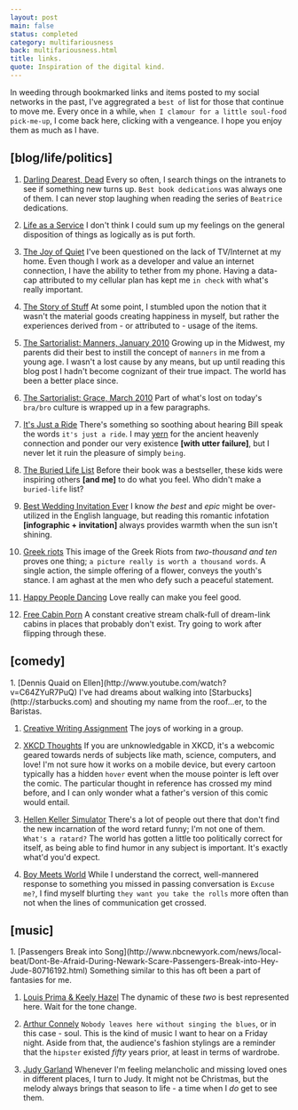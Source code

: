 ```yaml
---
layout: post
main: false
status: completed
category: multifariousness
back: multifariousness.html
title: links.
quote: Inspiration of the digital kind.
---
```


In weeding through bookmarked links and items posted to my social networks in the past, I've aggregrated a `best of` list for those that continue to move me. Every once in a while, `when I clamour for a little soul-food pick-me-up`, I come back here, clicking with a vengeance. I hope you enjoy them as much as I have.

<h2>[blog/life/politics]</h2>

1. [Darling Dearest, Dead](http://bookdedications.tumblr.com/) 
Every so often, I search things on the intranets to see if something new turns up. `Best book dedications` was always one of them. I can never stop laughing when reading the series of `Beatrice` dedications.

1. [Life as a Service](http://jacquesmattheij.com/life-as-a-service)
I don't think I could sum up my feelings on the general disposition of things as logically as is put forth.

1. [The Joy of Quiet](https://www.nytimes.com/2012/01/01/opinion/sunday/the-joy-of-quiet.html)
I've been questioned on the lack of TV/Internet at my home. Even though I work as a developer and value an internet connection, I have the ability to tether from my phone. Having a data-cap attributed to my cellular plan has kept me `in check` with what's really important.

1. [The Story of Stuff](http://www.storyofstuff.org/movies-all/story-of-stuff)
At some point, I stumbled upon the notion that it wasn't the material goods creating happiness in myself, but rather the experiences derived from - or attributed to - usage of the items. 

1. [The Sartorialist: Manners, January 2010](http://www.thesartorialist.com/photos/a-graceful-man-a-gentleman/)
Growing up in the Midwest, my parents did their best to instill the concept of `manners` in me from a young age. I wasn't a lost cause by any means, but up until reading this blog post I hadn't become cognizant of their true impact. The world has been a better place since.

1. [The Sartorialist: Grace, March 2010](http://www.thesartorialist.com/photos/a-walk-with-mr-barbera-milano/)
Part of what's lost on today's `bra/bro` culture is wrapped up in a few paragraphs. 

1. [It's Just a Ride](https://www.youtube.com/watch?v=iMUiwTubYu0)
There's something so soothing about hearing Bill speak the words `it's just a ride`. I may [yern](http://www.poets.org/viewmedia.php/prmMID/15308) for the ancient heavenly connection and ponder our very existence **\[with utter failure\]**, but I never let it ruin the pleasure of simply `being`.

1. [The Buried Life List](https://www.facebook.com/tbl/app_6009294086)
Before their book was a bestseller, these kids were inspiring others **\[and me\]** to do what you feel. Who didn't make a `buried-life` list?

1. [Best Wedding Invitation Ever](http://metalmother.com/motherboard/index.php/2008/11/married)
I know _the best_ and _epic_ might be over-utilized in the English language, but reading this romantic infotation **\[infographic + invitation\]** always provides warmth when the sun isn't shining.

1. [Greek riots](http://cache.boston.com/universal/site_graphics/blogs/bigpicture/athens_12_15/a16_17333817.jpg)
This image of the Greek Riots from _two-thousand and ten_ proves one thing; `a picture really is worth a thousand words`. A single action, the simple offering of a flower, conveys the youth's stance. I am aghast at the men who defy such a peaceful statement.

1. [Happy People Dancing](http://apod.nasa.gov/apod/ap080722.html)
Love really can make you feel good.

1. [Free Cabin Porn](http://freecabinporn.com)
A constant creative stream chalk-full of dream-link cabins in places that probably don't exist. Try going to work after flipping through these.

<h2>[comedy]</h2>
1. [Dennis Quaid on Ellen](http://www.youtube.com/watch?v=C64ZYuR7PuQ)
I've had dreams about walking into [Starbucks](http://starbucks.com) and shouting my name from the roof...er, to the Baristas.

1. [Creative Writing Assignment](http://www.kontraband.com/pics/22193/FW-FW-FW-Creative-Writing-Assignment)
The joys of working in a group.

1. [XKCD Thoughts](http://xkcd.com/275/)
If you are unknowledgable in XKCD, it's a webcomic geared towards nerds of subjects like math, science, computers, and love! I'm not sure how it works on a mobile device, but every cartoon typically has a hidden `hover` event when the mouse pointer is left over the comic. The particular thought in reference has crossed my mind before, and I can only wonder what a father's version of this comic would entail.

1. [Hellen Keller Simulator](http://helenkellersim.com)
There's a lot of people out there that don't find the new incarnation of the word retard funny; I'm not one of them. `What's a ratard?` The world has gotten a little too politically correct for itself, as being able to find humor in any subject is important. It's exactly what'd you'd expect.

1. [Boy Meets World](http://www.youtube.com/watch?v=dOpyK0qT8F8)
While I understand the correct, well-mannered response to something you missed in passing conversation is `Excuse me?`, I find myself blurting `they want you take the rolls` more often than not when the lines of communication get crossed.

<h2>[music]</h2>
1. [Passengers Break into Song](http://www.nbcnewyork.com/news/local-beat/Dont-Be-Afraid-During-Newark-Scare-Passengers-Break-into-Hey-Jude-80716192.html)
Something similar to this has oft been a part of fantasies for me. 

1. [Louis Prima &amp; Keely Hazel](http://www.youtube.com/watch?v=fAP9hC4GP_U&feature=related)
The dynamic of these _two_ is best represented here. Wait for the tone change.

1. [Arthur Connely](http://www.youtube.com/watch?v=HhCoDd21QpE)
`Nobody leaves here without singing the blues`, or in this case - soul. This is the kind of music I want to hear on a Friday night. Aside from that, the audience's fashion stylings are a reminder that the `hipster` existed _fifty_ years prior, at least in terms of wardrobe. 

1. [Judy Garland](http://www.youtube.com/watch?v=yudgy30Dd68)
Whenever I'm feeling melancholic and missing loved ones in different places, I turn to Judy. It might not be Christmas, but the melody always brings that season to life - a time when I _do_ get to see them.